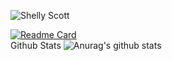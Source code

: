 ![Shelly Scott](https://user-images.githubusercontent.com/76211798/110226100-bce80200-7f1e-11eb-9c70-a22a5a7c71d3.jpg)

[![Readme Card](https://github-readme-stats.vercel.app/api/pin/?username=ShellyScot&repo=HACK-BULAN&theme=chartreuse-dark)](https://github.com/ShellyScot/HACK-BULAN)  
Github Stats ![Anurag's github stats](https://github-readme-stats.vercel.app/api?username=ShellyScot&show_icons=true&theme=radical)<br> 
